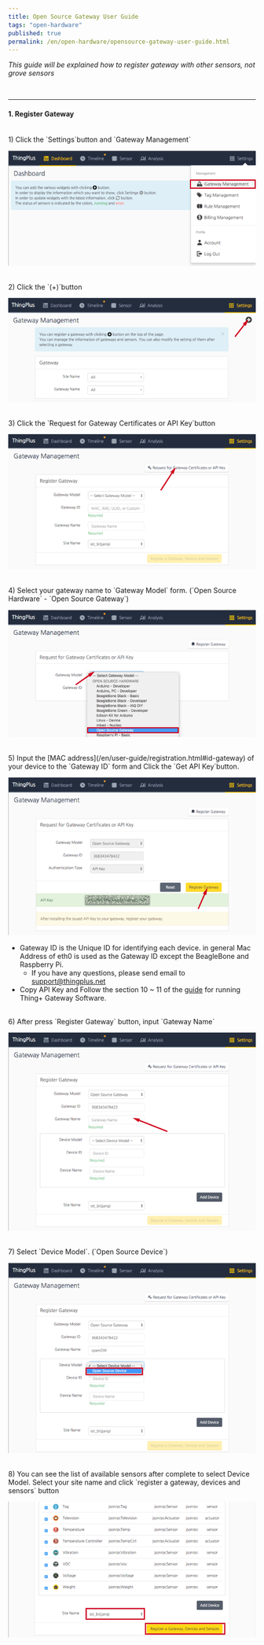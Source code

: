 ```yaml
---
title: Open Source Gateway User Guide
tags: "open-hardware"
published: true
permalink: /en/open-hardware/opensource-gateway-user-guide.html
---
```

_This guide will be explained how to register gateway with other sensors, not grove sensors_

<br/>

---

#### 1. Register Gateway

<br/>
1) Click the `Settings`button and `Gateway Management`

![setting_gateway_management](/assets/open_gw_01.png)

<br/>
2) Click the `(+)`button

![gateway_management](/assets/open_gw_02.png)

<br/>
3) Click the `Request for Gateway Certificates or API Key`button

![register_gateway](/assets/open_gw_03.png)

<br/>
4) Select your gateway name to `Gateway Model` form. (`Open Source Hardware` - `Open Source Gateway`)

![input_gateway_name](/assets/open_gw_04.png)

<br/>
5) Input the [MAC address](/en/user-guide/registration.html#id-gateway) of your device to the `Gateway ID` form and Click the `Get API Key`button.

![input_gateway_id](/assets/open_gw_05.png)

 - Gateway ID is the Unique ID for identifying each device. in general Mac Address of eth0 is used as the Gateway ID except the BeagleBone and Raspberry Pi.
   - If you have any questions, please send email to support@thingplus.net
 - Copy API Key and Follow the section 10 ~ 11 of the [guide](/en/user-guide/registration.html#id-run-gateway)  for running Thing+ Gateway Software.

<br/>
6) After press `Register Gateway` button, input `Gateway Name`

![register_gateway](/assets/open_gw_06.png)

<br/>
7) Select `Device Model`. (`Open Source Device`)

![input_device_model](/assets/open_gw_07.png)

<br/>
8) You can see the list of available sensors after complete to select Device Model. Select your site name and click `register a gateway, devices and sensors` button

![registration](/assets/open_gw_08.png)

<br/>

<div class='scrolltop'>
    <div class='scroll icon'><i class="fa fa-arrow-circle-up"></i></div>
</div>